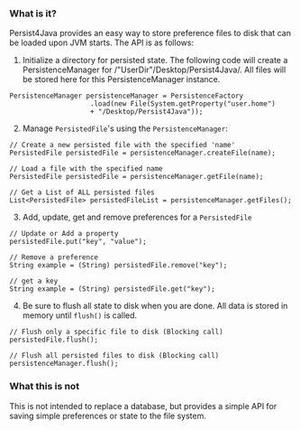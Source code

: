 ### What is it?
Persist4Java provides an easy way to store preference files to disk 
that can be loaded upon JVM starts. The API is as follows:

1) Initialize a directory for persisted state. The following code will
create a PersistenceManager for /"UserDir"/Desktop/Persist4Java/. 
All files will be stored here for this PersistenceManager instance.
```
PersistenceManager persistenceManager = PersistenceFactory
                    .load(new File(System.getProperty("user.home") 
                    + "/Desktop/Persist4Java"));
```

2) Manage `PersistedFile`'s using the `PersistenceManager`:
```
// Create a new persisted file with the specified 'name'
PersistedFile persistedFile = persistenceManager.createFile(name);

// Load a file with the specified name
PersistedFile persistedFile = persistenceManager.getFile(name);

// Get a List of ALL persisted files
List<PersistedFile> persistedFileList = persistenceManager.getFiles();
```

3) Add, update, get and remove preferences for a `PersistedFile`
```
// Update or Add a property
persistedFile.put("key", "value");

// Remove a preference
String example = (String) persistedFile.remove("key");

// get a key
String example = (String) persistedFile.get("key");
```


4) Be sure to flush all state to disk when you are done. All
data is stored in memory until `flush()` is called.
```
// Flush only a specific file to disk (Blocking call)
persistedFile.flush();

// Flush all persisted files to disk (Blocking call)
persistenceManager.flush();
```

### What this is not
This is not intended to replace a database, but provides a 
simple API for saving simple preferences or state to the 
file system.